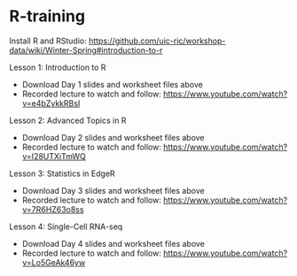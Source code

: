 # R-training

Install R and RStudio: https://github.com/uic-ric/workshop-data/wiki/Winter-Spring#introduction-to-r

Lesson 1: Introduction to R
  - Download Day 1 slides and worksheet files above
  - Recorded lecture to watch and follow: https://www.youtube.com/watch?v=e4bZykkRBsI
  
Lesson 2: Advanced Topics in R
  - Download Day 2 slides and worksheet files above
  - Recorded lecture to watch and follow: https://www.youtube.com/watch?v=I28UTXiTmWQ

Lesson 3: Statistics in EdgeR
  - Download Day 3 slides and worksheet files above
  - Recorded lecture to watch and follow: https://www.youtube.com/watch?v=7R6HZ63o8ss
  
Lesson 4: Single-Cell RNA-seq
  - Download Day 4 slides and worksheet files above
  - Recorded lecture to watch and follow: https://www.youtube.com/watch?v=Lo5GeAk46yw
